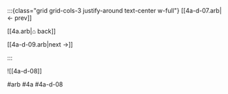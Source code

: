 :::{class="grid grid-cols-3 justify-around text-center w-full"}
[[4a-d-07.arb|← prev]]

[[4a.arb|⌂ back]]

[[4a-d-09.arb|next →]]

:::

![[4a-d-08]]

#arb #4a #4a-d-08

